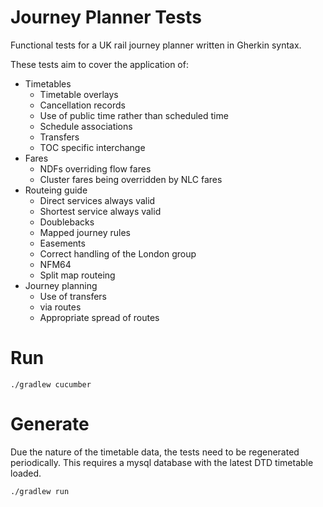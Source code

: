 # Journey Planner Tests

Functional tests for a UK rail journey planner written in Gherkin syntax.

These tests aim to cover the application of:

* Timetables
  * Timetable overlays
  * Cancellation records
  * Use of public time rather than scheduled time
  * Schedule associations
  * Transfers
  * TOC specific interchange
* Fares
  * NDFs overriding flow fares
  * Cluster fares being overridden by NLC fares
* Routeing guide
  * Direct services always valid
  * Shortest service always valid
  * Doublebacks
  * Mapped journey rules
  * Easements
  * Correct handling of the London group
  * NFM64
  * Split map routeing
* Journey planning
  * Use of transfers
  * via routes
  * Appropriate spread of routes
   
# Run

```
./gradlew cucumber
```

# Generate

Due the nature of the timetable data, the tests need to be regenerated periodically. This requires a mysql database with the latest DTD timetable loaded.

```
./gradlew run
```
